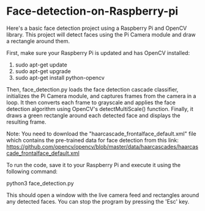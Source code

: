 # Face-detection-on-Raspberry-pi

Here's a basic face detection project using a Raspberry Pi and OpenCV library. This project will detect faces using the Pi Camera module and draw a rectangle around them.

First, make sure your Raspberry Pi is updated and has OpenCV installed:

1) sudo apt-get update
2) sudo apt-get upgrade
3) sudo apt-get install python-opencv

Then, face_detection.py loads the face detection cascade classifier, initializes the Pi Camera module, and captures frames from the camera in a loop. It then converts each frame to grayscale and applies the face detection algorithm using OpenCV's detectMultiScale() function. Finally, it draws a green rectangle around each detected face and displays the resulting frame.

Note: You need to download the "haarcascade_frontalface_default.xml" file which contains the pre-trained data for face detection from this link: https://github.com/opencv/opencv/blob/master/data/haarcascades/haarcascade_frontalface_default.xml

To run the code, save it to your Raspberry Pi and execute it using the following command:

python3 face_detection.py

This should open a window with the live camera feed and rectangles around any detected faces. You can stop the program by pressing the 'Esc' key.
